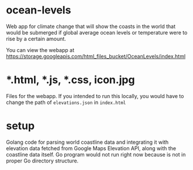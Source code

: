 # ocean-levels

Web app for climate change that will show the coasts in the world that would be submerged if global average ocean levels or temperature were to rise by a certain amount.

You can view the webapp at https://storage.googleapis.com/html_files_bucket/OceanLevels/index.html

# *.html, *.js, *.css, icon.jpg
Files for the webapp. If you intended to run this locally, you would have to change the path of ```elevations.json``` in ```index.html```

# setup
Golang code for parsing world coastline data and integrating it with elevation data fetched from Google Maps Elevation API, along with the coastline data itself.
Go program would not run right now because is not in proper Go directory structure.
